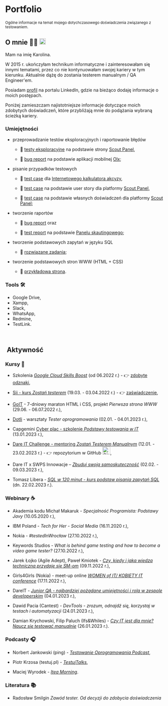 # Portfolio
<sub> Ogólne informacje na temat mojego dotychczasowego doświadczenia związanego z testowaniem.

## O mnie 👩‍💻 [<img width="20" alt="LinkedIn logo" src="https://user-images.githubusercontent.com/110050632/220698295-2aaafcfd-449e-4ebc-8b83-150a4fe3ddac.png">](https://www.linkedin.com/in/karabiel/)


Mam na imię Karolina.

W 2015 r. ukończyłam technikum informatyczne i zainteresowałam się innymi tematami, przez co nie kontynuowałam swojej kariery w tym kierunku. Aktualnie dążę do zostania testerem manualnym / QA Engineer'em. 

Posiadam [profil](https://www.linkedin.com/in/karabiel/) na portalu LinkedIn, gdzie na bieżąco dodaję informacje o moich postępach.
 
Poniżej zamieszczam najistotniejsze informacje dotyczące moich zdobytych doświadczeń, które przybliżają mnie do podążania wybraną ścieżką kariery.


### Umiejętności

  * przeprowadzanie testów eksploracyjnych i raportowanie błędów


    - :link: [testy eksploracyjne](https://github.com/karabiel/challenge_portfolio_Karolina#subtask-4-testy-eksploracyjne-na-podstawie-strony-scouts-panel) na podstawie strony [Scout Panel](https://scouts-test.futbolkolektyw.pl/),


    - :link: [bug report](https://docs.google.com/document/d/10Z9YXiHvSQIUTTH_gE_tWjCFvfwflCbufErSiO5BM9w/edit) na podstawie aplikacji mobilnej [Olx](https://play.google.com/store/apps/details?id=pl.tablica&hl=pl&gl=US);



  * pisanie przypadków testowych


    - :link: [test case](https://docs.google.com/spreadsheets/d/1gMRvA4AzB3IckBaf9QPf3tALYW9ygNu0e_rcYhbp9M8/edit?usp=sharing) dla [Internetowego kalkulatora akcyzy](https://obliczakcyze.pl/),


    - :link: [test case](https://docs.google.com/document/d/16axYt9oWGVhoxJG_qsYtjMcE5DUH_8Lb6Pc2V6E4WtQ/edit) na podstawie user story dla platformy [Scout Panel](https://scouts-test.futbolkolektyw.pl/),


    - :link: [test case](https://docs.google.com/document/d/1GMdhsz729eZkyM9er0wHh-U1uyYDE_b8DTaAOpzDUXg/edit) na podstawie własnych doświadczeń dla platformy [Scout Panel](https://scouts-test.futbolkolektyw.pl/);


  * tworzenie raportów


    - :link: [bug report](https://docs.google.com/document/d/1fc_X-yDKoup5dAW1CryDtON9PDTs1DBv-mdBZgsI9uk/edit) oraz


    - :link: [test report](https://docs.google.com/document/d/1KBOfmVwDDewuCNtc_5K7XHYyNXzRtOEJ_VUHEgW1zSM/edit) na podstawie [Panelu skautingowego](https://scouts.futbolkolektyw.pl/);


  * tworzenie podstawowych zapytań w języku SQL


    - :link: [rozwiązane zadania](https://github.com/karabiel/challenge_portfolio_Karolina#subtask-3-zadania-weight_lifting);

  * tworzenie podstawowych stron WWW (HTML + CSS)


    - :link: [przykładowa strona](https://62c29c2fac36813543eb1f90--venerable-chaja-3bae5f.netlify.app/).


### Tools :hammer_and_wrench:
  - Google Drive,
  - Xampp,
  - Slack,
  - WhatsApp,
  - Redmine,
  - TestLink.

<br>

##  Aktywność


### Kursy :school_satchel:

  * Szkolenia [*Google Cloud Skills Boost*](https://www.cloudskillsboost.google/) (od 06.2022 r.) - :point_right: [zdobyte odznaki](https://www.cloudskillsboost.google/public_profiles/f9509f71-eac0-4a44-8aa6-6cc23e8eb26a),

  * [Sii - kurs *Zostań testerem*](https://sii.pl/szkolenia/oferta/zostan-testerem/) (19.03. - 03.04.2022 r.) - :point_right: [zaświadczenie](https://drive.google.com/file/d/1vqA5gkPpQiQY4HiVvZ-A2paccgTGGMYn/view),

  * [GoIT](https://m.goit.global/pl/) - 7-dniowy maraton HTML i CSS, projekt *Pierwsza strona WWW* (29.06. - 06.07.2022 r.),

  * [Dotli](https://dotli.pl/qc/) - warsztaty *Tester oprogramowania* (02.01. - 04.01.2023 r.),

  * Capgemini [Cyber plac - szkolenie *Podstawy testowania w IT*](https://kursy.cyberplac.pl/product/podstawy-testowania-w-it/) (13.01.2023 r.),

  * [Dare IT Challenge - mentoring *Zostań Testerem Manualnym*](https://www.dareit.io/challenges/qa-manual-testing) (12.01. - 23.02.2023 r.) - :point_right: repozytorium w GitHub
[<img width="25" alt="Github logo" src="https://user-images.githubusercontent.com/110050632/220699930-d425d600-c30a-499d-8bf9-a713cf389535.png">](https://github.com/karabiel/portfolio),

  * Dare IT x SWPS Innowacje – [*Zbuduj swoją samoskuteczność*](https://kurs.dareit.io/) (02.02. - 09.03.2023 r.),

  * Tomasz Libera - [*SQL w 120 minut - kurs podstaw pisania zapytań SQL*](https://www.kursysql.pl/szkolenie-sql-w-120-minut/) (dn. 22.02.2023 r.).


### Webinary :coffee:

  * Akademia kodu Michał Makaruk - *Specjalność Programista: Podstawy Javy* (10.05.2020 r.),

  * IBM Poland - *Tech for Her - Social Media* (16.11.2020 r.),

  * Nokia - *#testedInWrocław* (27.10.2022 r.),

  * Keywords Studios - *What is behind game testing and how to become a video game tester?* (27.10.2022 r.),

  * Jarek Łojko (Agile Adept), Paweł Kmiotek - [*Czy, kiedy i jaka wiedza techniczna przydaje się SM-om*](https://www.youtube.com/watch?v=zuZGkgmXcQQ) (09.11.2022 r.),

  * Girls4Girls (Nokia) - meet-up online [*WOMEN of IT/ KOBIETY IT conference*](https://nokiabydgoszcz.pl/kobiety-w-it/girls-for-girls/) (17.11.2022 r.),

  * DareIT - [*Junior QA - najbardziej pożądane umiejętności i rola w zespole developerskim*](https://www.youtube.com/live/RUAwpJq928A?feature=share) (04.01.2023 r.),

  * Dawid Pacia (Cantest) - *DevTools - zrozum, odnajdź się, korzystaj w testach i automatyzacji* (24.01.2023 r.),

  * Damian Krychowski, Filip Paluch (Ifs&Whiles) - [*Czy IT jest dla mnie? Naucz się testować manualnie*](https://event.webinarjam.com/replay/22/gp56gf3h8ytzggtk21) (26.01.2023 r.).


### Podcasty :headphones:

  * Norbert Jankowski (ping) - [*Testowanie Oprogramowania Podcast*](https://podcasts.google.com/feed/aHR0cHM6Ly9wb2RjYXN0dGVzdG93YW5pZS5wbC9mZWVkLw),

  * Piotr Krzosa (testuj.pl) - [*TestujTalks*](https://podcasts.google.com/feed/aHR0cHM6Ly9mZWVkcy5jYXB0aXZhdGUuZm0vdGVzdHVqdGFsa3Mv),

  * Maciej Wyrodek - [*Itea Morning*](https://podcasts.google.com/feed/aHR0cHM6Ly9hbmNob3IuZm0vcy82NjJlZDEwOC9wb2RjYXN0L3Jzcw).


### Literatura :books:

  * Radosław Smilgin *Zawód tester. Od decyzji do zdobycia doświadczenia*
